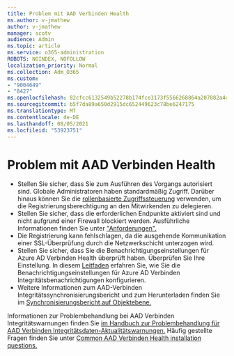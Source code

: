 ```yaml
---
title: Problem mit AAD Verbinden Health
ms.author: v-jmathew
author: v-jmathew
manager: scotv
audience: Admin
ms.topic: article
ms.service: o365-administration
ROBOTS: NOINDEX, NOFOLLOW
localization_priority: Normal
ms.collection: Adm_O365
ms.custom:
- "9004649"
- "8427"
ms.openlocfilehash: 82cfcc6132549b52278b174fce3173f5566268864a207882a4dd639cb8024ee3
ms.sourcegitcommit: b5f7da89a650d2915dc652449623c78be6247175
ms.translationtype: MT
ms.contentlocale: de-DE
ms.lasthandoff: 08/05/2021
ms.locfileid: "53923751"
---
```

# <a name="problem-with-aad-connect-health"></a>Problem mit AAD Verbinden Health

- Stellen Sie sicher, dass Sie zum Ausführen des Vorgangs autorisiert sind. Globale Administratoren haben standardmäßig Zugriff. Darüber hinaus können Sie die [rollenbasierte Zugriffssteuerung](https://docs.microsoft.com/azure/active-directory/connect-health/active-directory-aadconnect-health-operations) verwenden, um die Registrierungsberechtigung an den Mitwirkenden zu delegieren.
- Stellen Sie sicher, dass die erforderlichen Endpunkte aktiviert sind und nicht aufgrund einer Firewall blockiert werden. Ausführliche Informationen finden Sie unter ["Anforderungen".](https://docs.microsoft.com/azure/active-directory/hybrid/how-to-connect-health-agent-install)
- Die Registrierung kann fehlschlagen, da die ausgehende Kommunikation einer SSL-Überprüfung durch die Netzwerkschicht unterzogen wird.
- Stellen Sie sicher, dass Sie die Benachrichtigungseinstellungen für Azure AD Verbinden Health überprüft haben. Überprüfen Sie Ihre Einstellung. In diesem [Leitfaden](https://docs.microsoft.com/azure/active-directory/hybrid/how-to-connect-health-operations) erfahren Sie, wie Sie die Benachrichtigungseinstellungen für Azure AD Verbinden Integritätsbenachrichtigungen konfigurieren.
- Weitere Informationen zum AAD-Verbinden Integritätssynchronisierungsbericht und zum Herunterladen finden Sie im [Synchronisierungsbericht auf Objektebene.](https://docs.microsoft.com/azure/active-directory/hybrid/how-to-connect-health-sync)

Informationen zur Problembehandlung bei AAD Verbinden Integritätswarnungen finden Sie [im Handbuch zur Problembehandlung für AAD Verbinden Integritätsdaten-Aktualitätswarnungen.](https://docs.microsoft.com/azure/active-directory/hybrid/how-to-connect-health-data-freshness) Häufig gestellte Fragen finden Sie unter [Common AAD Verbinden Health installation questions.](https://docs.microsoft.com/azure/active-directory/hybrid/reference-connect-health-faq)
